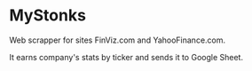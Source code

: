 # MyStonks
Web scrapper for sites FinViz.com and YahooFinance.com. 

It earns company's stats by ticker and sends it to Google Sheet.
